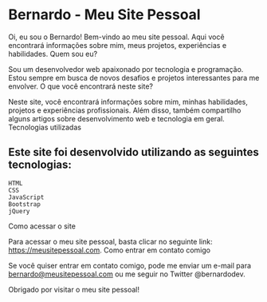 # Bernardo - Meu Site Pessoal

Oi, eu sou o Bernardo! Bem-vindo ao meu site pessoal. Aqui você encontrará informações sobre mim, meus projetos, experiências e habilidades.
Quem sou eu?

Sou um desenvolvedor web apaixonado por tecnologia e programação. Estou sempre em busca de novos desafios e projetos interessantes para me envolver.
O que você encontrará neste site?

Neste site, você encontrará informações sobre mim, minhas habilidades, projetos e experiências profissionais. Além disso, também compartilho alguns artigos sobre desenvolvimento web e tecnologia em geral.
Tecnologias utilizadas

## Este site foi desenvolvido utilizando as seguintes tecnologias:

    HTML
    CSS
    JavaScript
    Bootstrap
    jQuery

Como acessar o site

Para acessar o meu site pessoal, basta clicar no seguinte link: https://meusitepessoal.com.
Como entrar em contato comigo

Se você quiser entrar em contato comigo, pode me enviar um e-mail para bernardo@meusitepessoal.com ou me seguir no Twitter @bernardodev.

Obrigado por visitar o meu site pessoal!
